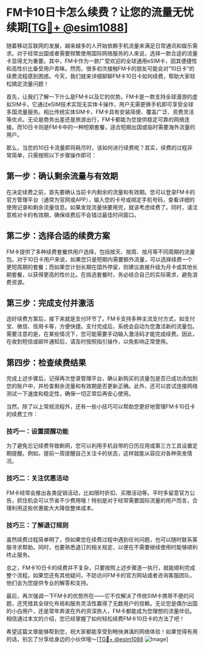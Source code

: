 # FM卡10日卡怎么续费？让您的流量无忧续期[[TG💪+ @esim1088](https://t.me/s/esim1088)]

随着移动互联网的发展，越来越多的人开始依赖手机流量来满足日常通讯和娱乐需求。对于经常出国或者需要频繁使用国际网络服务的人来说，选择一款合适的流量卡显得尤为重要。其中，FM卡作为一款广受欢迎的全球通用eSIM卡，因其便捷性和高性价比备受用户青睐。然而，很多初次接触FM卡的朋友可能会对“10日卡”的续费流程感到困惑。今天，我们就来详细聊聊FM卡10日卡如何续费，帮助大家轻松搞定流量问题！

首先，让我们了解一下什么是FM卡以及它的优势。FM卡是一款支持全球漫游的虚拟SIM卡，它通过eSIM技术实现无实体卡操作，用户无需更换手机即可享受全球多国流量服务。相比传统实体SIM卡，FM卡具有安装简便、覆盖广泛、资费灵活等优点。无论是商务出差还是旅游出行，FM卡都能为您提供稳定可靠的网络连接。而10日卡则是FM卡中的一种短期套餐，适合短期出国或临时需要海外流量的用户。

那么，当您的10日卡流量即将耗尽时，该如何进行续费呢？其实，续费的过程非常简单，只需按照以下步骤操作即可：

## **第一步：确认剩余流量与有效期**
在决定续费之前，首先要确认当前卡内剩余的流量和有效期。您可以登录FM卡的官方管理平台（通常为官网或APP），输入您的卡号或绑定手机号码，查看详细的使用记录和剩余流量信息。如果发现流量快要用完，就该考虑续费了。同时，请注意核对卡的有效期，确保续费后不会错过最佳时间窗口。

## **第二步：选择合适的续费方案**
FM卡提供了多种续费套餐供用户选择，包括按天、按周、按月等不同周期的流量包。对于10日卡用户来说，如果您只是短期内需要额外流量，可以选择续费一个更短周期的套餐；而如果您计划长期在国外停留，则建议直接升级为月卡或其他长期套餐，以获得更高的性价比。在挑选套餐时，务必结合自己的实际需求，避免浪费资源。

## **第三步：完成支付并激活**
选好续费方案后，接下来就是支付环节了。FM卡支持多种主流支付方式，如支付宝、微信、信用卡等，方便快捷。支付完成后，系统会自动为您激活新的流量包。需要注意的是，在某些情况下，您可能需要手动输入激活码才能完成续费。因此，在收到短信或邮件通知后，请及时按照指引操作，以免影响正常使用。

## **第四步：检查续费结果**
完成上述步骤后，记得再次登录管理平台，确认新购买的流量包是否已成功添加到您的账户中，并检查剩余流量和有效期是否更新正确。此外，还可以尝试连接网络测试一下速度和稳定性，确保一切正常后再安心使用。

当然，除了以上常规流程外，还有一些小技巧可以帮助您更好地管理FM卡10日卡的续费工作：

### **技巧一：设置提醒功能**
为了避免忘记续费导致断网，您可以利用手机自带的日历应用或第三方工具设置定期提醒。例如，提前一周提醒自己关注卡的状态，这样就能从容应对各种突发情况。

### **技巧二：关注优惠活动**
FM卡经常会推出各类促销活动，比如限时折扣、买赠活动等。平时多留意官方公告，抓住机会可以节省不少费用哦！特别是对于经常需要国际流量的用户而言，合理利用这些优惠能大大降低整体成本。

### **技巧三：了解退订规则**
虽然续费过程简单明了，但如果您在续费过程中遇到任何问题，也可以随时联系客服寻求帮助。同时，也要熟悉退订的相关规定，以便在不需要继续使用时能够顺利终止服务。

总之，FM卡10日卡的续费并不复杂，只要按照上述步骤逐一执行，就能顺利完成整个流程。如果您还有其他疑问，不妨访问FM卡的官方网站或者咨询客服团队，他们会为您提供专业的解答和支持。

最后，再次强调一下FM卡的优势所在——它不仅解决了传统SIM卡携带不便的问题，还凭借其全球化布局和服务灵活性赢得了无数用户的信赖。无论您是偶尔出国的小白用户，还是常年奔波在外的资深旅人，FM卡都能成为您理想的流量伴侣。相信通过本文的介绍，您已经掌握了如何轻松续费FM卡10日卡的方法了吧！

希望这篇文章能够帮到您，祝大家都能享受到畅快淋漓的网络体验！如果觉得有用的话，别忘了分享给身边的小伙伴哦～[[TG💪+ @esim1088](https://t.me/s/esim1088) ![Image](https://i.postimg.cc/4NQfJmqS/Snipaste-2025-05-13-00-14-12.png)]